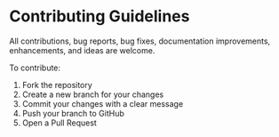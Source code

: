 # Contributing Guidelines

All contributions, bug reports, bug fixes, documentation improvements, enhancements, and ideas are welcome.

To contribute:
1. Fork the repository
2. Create a new branch for your changes
3. Commit your changes with a clear message
4. Push your branch to GitHub
5. Open a Pull Request
